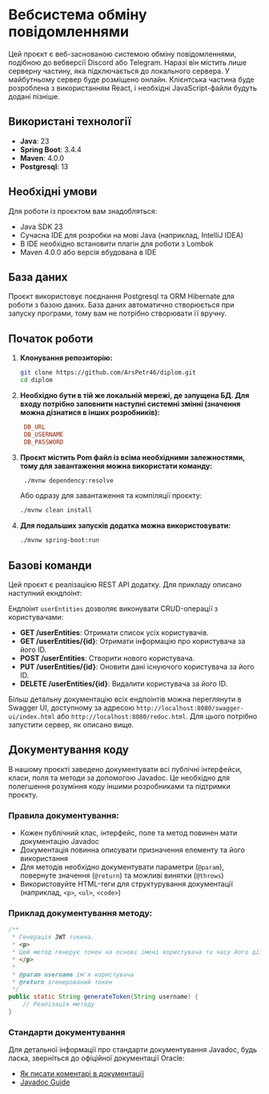 # Вебсистема обміну повідомленнями

Цей проєкт є веб-заснованою системою обміну повідомленнями, подібною до вебверсії Discord або Telegram. Наразі він містить лише серверну частину, яка підключається до локального сервера. У майбутньому сервер буде розміщено онлайн. Клієнтська частина буде розроблена з використанням React, і необхідні JavaScript-файли будуть додані пізніше.

## Використані технології

- **Java**: 23
- **Spring Boot**: 3.4.4
- **Maven**: 4.0.0
- **Postgresql**: 13

## Необхідні умови

Для роботи із проєктом вам знадобляться:

- Java SDK 23
- Сучасна IDE для розробки на мові Java (наприклад, IntelliJ IDEA)
- В IDE необхідно встановити плагін для роботи з Lombok
- Maven 4.0.0 або версія вбудована в IDE

## База даних

Проєкт використовує поєднання Postgresql та ORM Hibernate для роботи з базою даних. База даних автоматично створюється при запуску програми, тому вам не потрібно створювати її вручну.

## Початок роботи

1. **Клонування репозиторію:**

    ```sh
    git clone https://github.com/ArsPetr46/diplom.git
    cd diplom
    ```

2. **Необхідно бути в тій же локальній мережі, де запущена БД. Для входу потрібно заповнити наступні системні змінні (значення можна дізнатися в інших розробників):**

   ```ini
    DB_URL
    DB_USERNAME
    DB_PASSWORD
    ```

3. **Проєкт містить Pom файл із всіма необхідними залежностями, тому для завантаження можна використати команду:**

   ```sh
    ./mvnw dependency:resolve
    ```
   Або одразу для завантаження та компіляції проєкту:

    ```sh
    ./mvnw clean install
    ```

4. **Для подальших запусків додатка можна використовувати:**

    ```sh
    ./mvnw spring-boot:run
    ```

## Базові команди

Цей проєкт є реалізацією REST API додатку. Для прикладу описано наступний екндпоінт:

Ендпоінт `userEntities` дозволяє виконувати CRUD-операції з користувачами:

- **GET /userEntities**: Отримати список усіх користувачів.
- **GET /userEntities/{id}**: Отримати інформацію про користувача за його ID.
- **POST /userEntities**: Створити нового користувача.
- **PUT /userEntities/{id}**: Оновити дані існуючого користувача за його ID.
- **DELETE /userEntities/{id}**: Видалити користувача за його ID.

Більш детальну документацію всіх ендпоінтів можна переглянути в Swagger UI, доступному за адресою `http://localhost:8080/swagger-ui/index.html` або `http://localhost:8080/redoc.html`. Для цього потрібно запустити сервер, як описано вище.

## Документування коду

В нашому проєкті заведено документувати всі публічні інтерфейси, класи, поля та методи за допомогою Javadoc. Це необхідно для полегшення розуміння коду іншими розробниками та підтримки проєкту.

### Правила документування:

- Кожен публічний клас, інтерфейс, поле та метод повинен мати документацію Javadoc
- Документація повинна описувати призначення елементу та його використання
- Для методів необхідно документувати параметри (`@param`), повернуте значення (`@return`) та можливі винятки (`@throws`)
- Використовуйте HTML-теги для структурування документації (наприклад, `<p>`, `<ul>`, `<code>`)

### Приклад документування методу:

```java
/**
 * Генерація JWT токена.
 * <p>
 * Цей метод генерує токен на основі імені користувача та часу його дії.
 * </p>
 *
 * @param username ім'я користувача
 * @return згенерований токен
 */
public static String generateToken(String username) {
    // Реалізація методу
}
```

### Стандарти документування

Для детальної інформації про стандарти документування Javadoc, будь ласка, зверніться до офіційної документації Oracle:
- [Як писати коментарі в документації](https://www.oracle.com/technical-resources/articles/java/javadoc-tool.html)
- [Javadoc Guide](https://docs.oracle.com/javase/8/docs/technotes/tools/windows/javadoc.html)